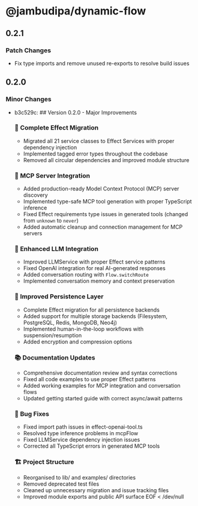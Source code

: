 # @jambudipa/dynamic-flow

## 0.2.1

### Patch Changes

- Fix type imports and remove unused re-exports to resolve build issues

## 0.2.0

### Minor Changes

- b3c529c: ## Version 0.2.0 - Major Improvements

  ### 🎯 Complete Effect Migration
  - Migrated all 21 service classes to Effect Services with proper dependency injection
  - Implemented tagged error types throughout the codebase
  - Removed all circular dependencies and improved module structure

  ### 🔌 MCP Server Integration
  - Added production-ready Model Context Protocol (MCP) server discovery
  - Implemented type-safe MCP tool generation with proper TypeScript inference
  - Fixed Effect requirements type issues in generated tools (changed from `unknown` to `never`)
  - Added automatic cleanup and connection management for MCP servers

  ### 🤖 Enhanced LLM Integration
  - Improved LLMService with proper Effect service patterns
  - Fixed OpenAI integration for real AI-generated responses
  - Added conversation routing with `Flow.switchRoute`
  - Implemented conversation memory and context preservation

  ### 🔄 Improved Persistence Layer
  - Complete Effect migration for all persistence backends
  - Added support for multiple storage backends (Filesystem, PostgreSQL, Redis, MongoDB, Neo4j)
  - Implemented human-in-the-loop workflows with suspension/resumption
  - Added encryption and compression options

  ### 📚 Documentation Updates
  - Comprehensive documentation review and syntax corrections
  - Fixed all code examples to use proper Effect patterns
  - Added working examples for MCP integration and conversation flows
  - Updated getting started guide with correct async/await patterns

  ### 🐛 Bug Fixes
  - Fixed import path issues in effect-openai-tool.ts
  - Resolved type inference problems in mcpFlow
  - Fixed LLMService dependency injection issues
  - Corrected all TypeScript errors in generated MCP tools

  ### 🏗️ Project Structure
  - Reorganised to lib/ and examples/ directories
  - Removed deprecated test files
  - Cleaned up unnecessary migration and issue tracking files
  - Improved module exports and public API surface
    EOF < /dev/null
